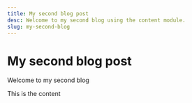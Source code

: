 ```yaml
---
title: My second blog post
desc: Welcome to my second blog using the content module.
slug: my-second-blog
---
```

# My second blog post

Welcome to my second blog

This is the content
